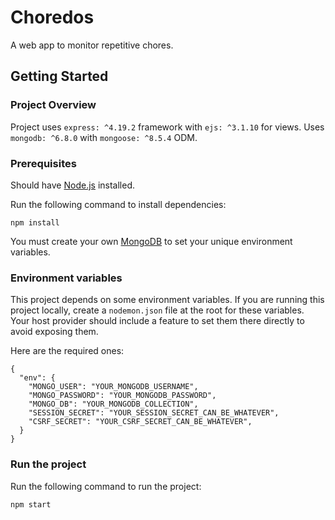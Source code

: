 # Choredos
A web app to monitor repetitive chores.

## Getting Started

### Project Overview
Project uses `express: ^4.19.2` framework with `ejs: ^3.1.10` for views. Uses `mongodb: ^6.8.0` with `mongoose: ^8.5.4` ODM.

### Prerequisites

Should have [Node.js](https://nodejs.org/en/download/prebuilt-installer) installed.

Run the following command to install dependencies:

```shell
npm install
```

You must create your own [MongoDB](https://www.mongodb.com/) to set your unique environment variables.

### Environment variables

This project depends on some environment variables.
If you are running this project locally, create a `nodemon.json` file at the root for these variables.
Your host provider should include a feature to set them there directly to avoid exposing them.

Here are the required ones:

```
{
  "env": {
    "MONGO_USER": "YOUR_MONGODB_USERNAME",
    "MONGO_PASSWORD": "YOUR_MONGODB_PASSWORD",
    "MONGO_DB": "YOUR_MONGODB_COLLECTION",
    "SESSION_SECRET": "YOUR_SESSION_SECRET_CAN_BE_WHATEVER",
    "CSRF_SECRET": "YOUR_CSRF_SECRET_CAN_BE_WHATEVER",
  }
}
```

### Run the project

Run the following command to run the project:

```shell
npm start
```
